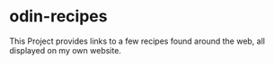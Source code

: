 # odin-recipes
This Project provides links to a few recipes found around the web, all displayed on my own website.